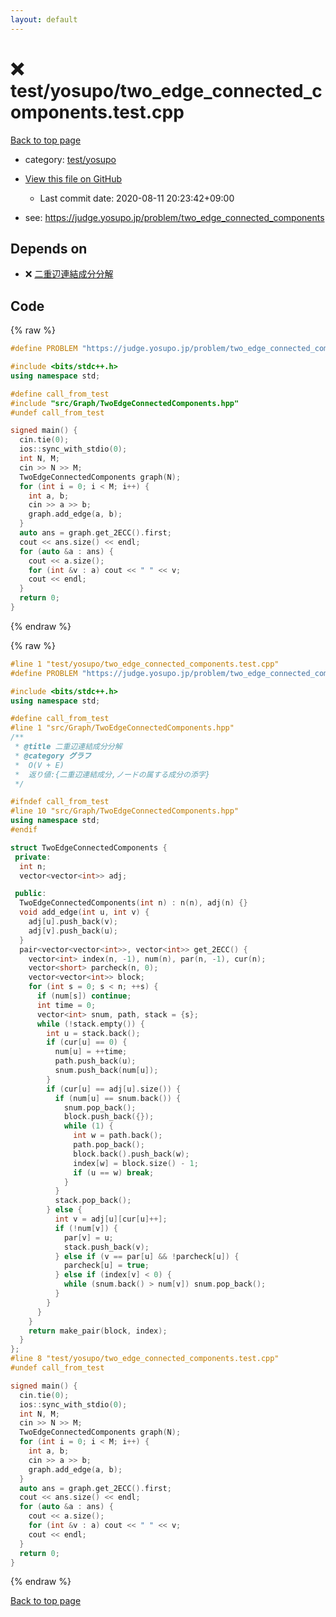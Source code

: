 ```yaml
---
layout: default
---
```


<!-- mathjax config similar to math.stackexchange -->
<script type="text/javascript" async
  src="https://cdnjs.cloudflare.com/ajax/libs/mathjax/2.7.5/MathJax.js?config=TeX-MML-AM_CHTML">
</script>
<script type="text/x-mathjax-config">
  MathJax.Hub.Config({
    TeX: { equationNumbers: { autoNumber: "AMS" }},
    tex2jax: {
      inlineMath: [ ['$','$'] ],
      processEscapes: true
    },
    "HTML-CSS": { matchFontHeight: false },
    displayAlign: "left",
    displayIndent: "2em"
  });
</script>

<script type="text/javascript" src="https://cdnjs.cloudflare.com/ajax/libs/jquery/3.4.1/jquery.min.js"></script>
<script src="https://cdn.jsdelivr.net/npm/jquery-balloon-js@1.1.2/jquery.balloon.min.js" integrity="sha256-ZEYs9VrgAeNuPvs15E39OsyOJaIkXEEt10fzxJ20+2I=" crossorigin="anonymous"></script>
<script type="text/javascript" src="../../../assets/js/copy-button.js"></script>
<link rel="stylesheet" href="../../../assets/css/copy-button.css" />


# :x: test/yosupo/two_edge_connected_components.test.cpp

<a href="../../../index.html">Back to top page</a>

* category: <a href="../../../index.html#0b58406058f6619a0f31a172defc0230">test/yosupo</a>
* <a href="{{ site.github.repository_url }}/blob/master/test/yosupo/two_edge_connected_components.test.cpp">View this file on GitHub</a>
    - Last commit date: 2020-08-11 20:23:42+09:00


* see: <a href="https://judge.yosupo.jp/problem/two_edge_connected_components">https://judge.yosupo.jp/problem/two_edge_connected_components</a>


## Depends on

* :x: <a href="../../../library/src/Graph/TwoEdgeConnectedComponents.hpp.html">二重辺連結成分分解</a>


## Code

<a id="unbundled"></a>
{% raw %}
```cpp
#define PROBLEM "https://judge.yosupo.jp/problem/two_edge_connected_components"

#include <bits/stdc++.h>
using namespace std;

#define call_from_test
#include "src/Graph/TwoEdgeConnectedComponents.hpp"
#undef call_from_test

signed main() {
  cin.tie(0);
  ios::sync_with_stdio(0);
  int N, M;
  cin >> N >> M;
  TwoEdgeConnectedComponents graph(N);
  for (int i = 0; i < M; i++) {
    int a, b;
    cin >> a >> b;
    graph.add_edge(a, b);
  }
  auto ans = graph.get_2ECC().first;
  cout << ans.size() << endl;
  for (auto &a : ans) {
    cout << a.size();
    for (int &v : a) cout << " " << v;
    cout << endl;
  }
  return 0;
}
```
{% endraw %}

<a id="bundled"></a>
{% raw %}
```cpp
#line 1 "test/yosupo/two_edge_connected_components.test.cpp"
#define PROBLEM "https://judge.yosupo.jp/problem/two_edge_connected_components"

#include <bits/stdc++.h>
using namespace std;

#define call_from_test
#line 1 "src/Graph/TwoEdgeConnectedComponents.hpp"
/**
 * @title 二重辺連結成分分解
 * @category グラフ
 *  O(V + E)
 *  返り値:{二重辺連結成分,ノードの属する成分の添字}
 */

#ifndef call_from_test
#line 10 "src/Graph/TwoEdgeConnectedComponents.hpp"
using namespace std;
#endif

struct TwoEdgeConnectedComponents {
 private:
  int n;
  vector<vector<int>> adj;

 public:
  TwoEdgeConnectedComponents(int n) : n(n), adj(n) {}
  void add_edge(int u, int v) {
    adj[u].push_back(v);
    adj[v].push_back(u);
  }
  pair<vector<vector<int>>, vector<int>> get_2ECC() {
    vector<int> index(n, -1), num(n), par(n, -1), cur(n);
    vector<short> parcheck(n, 0);
    vector<vector<int>> block;
    for (int s = 0; s < n; ++s) {
      if (num[s]) continue;
      int time = 0;
      vector<int> snum, path, stack = {s};
      while (!stack.empty()) {
        int u = stack.back();
        if (cur[u] == 0) {
          num[u] = ++time;
          path.push_back(u);
          snum.push_back(num[u]);
        }
        if (cur[u] == adj[u].size()) {
          if (num[u] == snum.back()) {
            snum.pop_back();
            block.push_back({});
            while (1) {
              int w = path.back();
              path.pop_back();
              block.back().push_back(w);
              index[w] = block.size() - 1;
              if (u == w) break;
            }
          }
          stack.pop_back();
        } else {
          int v = adj[u][cur[u]++];
          if (!num[v]) {
            par[v] = u;
            stack.push_back(v);
          } else if (v == par[u] && !parcheck[u]) {
            parcheck[u] = true;
          } else if (index[v] < 0) {
            while (snum.back() > num[v]) snum.pop_back();
          }
        }
      }
    }
    return make_pair(block, index);
  }
};
#line 8 "test/yosupo/two_edge_connected_components.test.cpp"
#undef call_from_test

signed main() {
  cin.tie(0);
  ios::sync_with_stdio(0);
  int N, M;
  cin >> N >> M;
  TwoEdgeConnectedComponents graph(N);
  for (int i = 0; i < M; i++) {
    int a, b;
    cin >> a >> b;
    graph.add_edge(a, b);
  }
  auto ans = graph.get_2ECC().first;
  cout << ans.size() << endl;
  for (auto &a : ans) {
    cout << a.size();
    for (int &v : a) cout << " " << v;
    cout << endl;
  }
  return 0;
}

```
{% endraw %}

<a href="../../../index.html">Back to top page</a>

